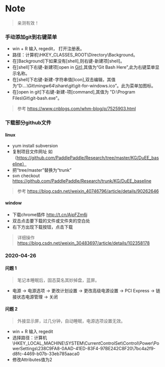 # Note

> 亲测有效！

### 手动添加git到右键菜单

- win + R 输入 regedit， 打开注册表。
- 路径：计算机\HKEY_CLASSES_ROOT\Directory\Background。
- 在[Background]下如果没有[shell],则右键-新建项[shell]。
- 在[shell]下右键-新建项[open in [Git](http://lib.csdn.net/base/28)],其值为“Git Bash Here",此为右键菜单显示名称。
- 在[shell]下右键-新建-字符串值[Icon],双击编辑，其值为“D:\...\Git\mingw64\share\git\git-for-windows.ico”。此为菜单加图标。
- 在[open in git]下右键-新建-项[command],其值为 "D:\Program Files\Git\git-bash.exe"。

> 参考 https://www.cnblogs.com/whm-blog/p/7525903.html

### 下载部分github文件

#### linux 

- yum install subversion
- 复制项目文件网址 如 （https://github.com/PaddlePaddle/Research/tree/master/KG/DuEE_baseline）
- 把“tree/master”替换为“trunk”
- svn checkout https://github.com/PaddlePaddle/Research/trunk/KG/DuEE_baseline

> 参考 https://blog.csdn.net/weixin_40746796/article/details/90262646

#### window

- 下载chrome插件 http://t.cn/AipFZm6j
- 双击点击要下载的文件或文件夹的空白处
- 右下方出现下载按钮，点击下载

> 详细操作 https://blog.csdn.net/weixin_30483697/article/details/102358178



### 2020-04-26

#### 问题 1

> 笔记本睡眠后，固态莫名其妙掉盘，蓝屏。

- 电源 -> 电源选项 -> 更改计划设置 -> 更改高级电源设置 -> PCI Express -> 链接状态电源管理 -> 关闭

#### 问题 2

> 外接显示屏，过几分钟，自动睡眠，电源选项设置无效。

- win + R 输入 regedit
- 选择路径：计算机\HKEY_LOCAL_MACHINE\SYSTEM\CurrentControlSet\Control\Power\PowerSettings\238C9FA8-0AAD-41ED-83F4-97BE242C8F20\7bc4a2f9-d8fc-4469-b07b-33eb785aaca0 
- 修改Attributes值为2 

